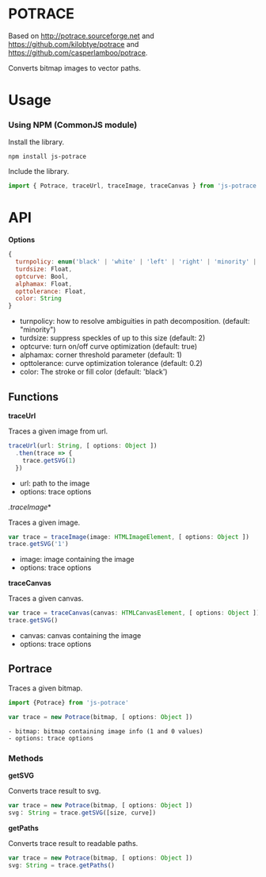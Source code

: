 # POTRACE
Based on http://potrace.sourceforge.net and https://github.com/kilobtye/potrace and https://github.com/casperlamboo/potrace.

Converts bitmap images to vector paths.

# Usage

### Using NPM (CommonJS module)

Install the library.

```
npm install js-potrace
```

Include the library.

```javascript
import { Potrace, traceUrl, traceImage, traceCanvas } from 'js-potrace'
```

# API

**Options**

```javascript
{
  turnpolicy: enum('black' | 'white' | 'left' | 'right' | 'minority' | 'majority'),
  turdsize: Float,
  optcurve: Bool,
  alphamax: Float,
  opttolerance: Float,
  color: String
}
```
  - turnpolicy: how to resolve ambiguities in path decomposition. (default: "minority")
  - turdsize: suppress speckles of up to this size (default: 2)
  - optcurve: turn on/off curve optimization (default: true)
  - alphamax: corner threshold parameter (default: 1)
  - opttolerance: curve optimization tolerance (default: 0.2)
  - color: The stroke or fill color (default: 'black')

## Functions

**traceUrl**

Traces a given image from url.

```javascript
traceUrl(url: String, [ options: Object ])
  .then(trace => {
    trace.getSVG(1)
  })
```
  - url: path to the image
  - options: trace options

*.traceImage**

Traces a given image.

```javascript
var trace = traceImage(image: HTMLImageElement, [ options: Object ])
trace.getSVG('1')
```
  - image: image containing the image
  - options: trace options

**traceCanvas**

Traces a given canvas.

```javascript
var trace = traceCanvas(canvas: HTMLCanvasElement, [ options: Object ])
trace.getSVG()
```
  - canvas: canvas containing the image
  - options: trace options

## Portrace

Traces a given bitmap.

  ```javascript
  import {Potrace} from 'js-potrace'

  var trace = new Potrace(bitmap, [ options: Object ])
  ```
    - bitmap: bitmap containing image info (1 and 0 values)
    - options: trace options

### Methods

**getSVG**

Converts trace result to svg.

```javascript
var trace = new Potrace(bitmap, [ options: Object ])
svg： String = trace.getSVG([size, curve])
```

**getPaths**

Converts trace result to readable paths.

```javascript
var trace = new Potrace(bitmap, [ options: Object ])
svg: String = trace.getPaths()
```
